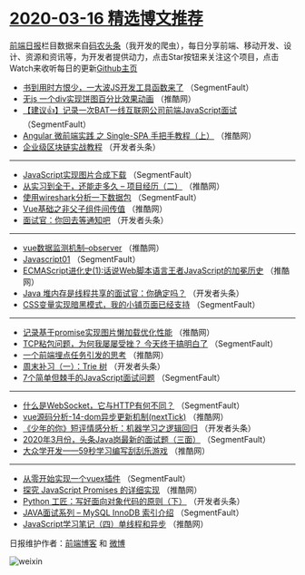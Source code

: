 # [2020-03-16 精选博文推荐](http://hao.caibaojian.com/date/2020/03/16)

[前端日报](http://caibaojian.com/c/news)栏目数据来自[码农头条](http://hao.caibaojian.com/)（我开发的爬虫），每日分享前端、移动开发、设计、资源和资讯等，为开发者提供动力，点击Star按钮来关注这个项目，点击Watch来收听每日的更新[Github主页](https://github.com/kujian/frontendDaily)
* [书到用时方恨少，一大波JS开发工具函数来了](http://hao.caibaojian.com/139538.html) （SegmentFault）
* [无js 一个div实现饼图百分比效果动画](http://hao.caibaojian.com/139581.html) （推酷网）
* [【建议👍】记录一次BAT一线互联网公司前端JavaScript面试](http://hao.caibaojian.com/139547.html) （SegmentFault）
* [Angular 微前端实践 之 Single-SPA 手把手教程（上）](http://hao.caibaojian.com/139588.html) （推酷网）
* [企业级区块链实战教程](http://hao.caibaojian.com/139559.html) （开发者头条）

***
* [JavaScript实现图片合成下载](http://hao.caibaojian.com/139537.html) （SegmentFault）
* [从实习到全干，还能走多久 &#8211; 项目经历（二）](http://hao.caibaojian.com/139578.html) （推酷网）
* [使用wireshark分析一下数据包](http://hao.caibaojian.com/139548.html) （SegmentFault）
* [Vue基础之非父子组件间传值](http://hao.caibaojian.com/139589.html) （推酷网）
* [面试官：你回去等通知吧](http://hao.caibaojian.com/139560.html) （开发者头条）

***
* [vue数据监测机制&#8211;observer](http://hao.caibaojian.com/139579.html) （推酷网）
* [Javascript01](http://hao.caibaojian.com/139549.html) （SegmentFault）
* [ECMAScript进化史(1):​话说Web脚本语言王者JavaScript的加冕历史](http://hao.caibaojian.com/139590.html) （推酷网）
* [Java 堆内存是线程共享的面试官：你确定吗？](http://hao.caibaojian.com/139561.html) （开发者头条）
* [CSS变量实现暗黑模式，我的小铺页面已经支持](http://hao.caibaojian.com/139539.html) （SegmentFault）

***
* [记录基于promise实现图片懒加载优化性能](http://hao.caibaojian.com/139580.html) （推酷网）
* [TCP粘包问题，为何我屡屡受挫？ 今天终于搞明白了](http://hao.caibaojian.com/139550.html) （SegmentFault）
* [一个前端埋点任务引发的思考](http://hao.caibaojian.com/139591.html) （推酷网）
* [周末补习（一）：Trie 树](http://hao.caibaojian.com/139562.html) （开发者头条）
* [7个简单但棘手的JavaScript面试问题](http://hao.caibaojian.com/139540.html) （SegmentFault）

***
* [什么是WebSocket，它与HTTP有何不同？](http://hao.caibaojian.com/139551.html) （SegmentFault）
* [vue源码分析-14-dom异步更新机制(nextTick)](http://hao.caibaojian.com/139592.html) （推酷网）
* [《少年的你》短评情感分析：机器学习之逻辑回归](http://hao.caibaojian.com/139563.html) （开发者头条）
* [2020年3月份，头条Java岗最新的面试题（三面）](http://hao.caibaojian.com/139541.html) （SegmentFault）
* [大众学开发——59秒学习编写刮刮乐游戏](http://hao.caibaojian.com/139582.html) （推酷网）

***
* [从零开始实现一个vuex插件](http://hao.caibaojian.com/139552.html) （SegmentFault）
* [探究 JavaScript Promises 的详细实现](http://hao.caibaojian.com/139593.html) （推酷网）
* [Python 工匠：写好面向对象代码的原则（下）](http://hao.caibaojian.com/139564.html) （开发者头条）
* [JAVA面试系列 &#8211; MySQL InnoDB 索引介绍](http://hao.caibaojian.com/139542.html) （SegmentFault）
* [JavaScript学习笔记（四）单线程和异步](http://hao.caibaojian.com/139583.html) （推酷网）

日报维护作者：[前端博客](http://caibaojian.com/) 和 [微博](http://caibaojian.com/go/weibo)

![weixin](https://user-images.githubusercontent.com/3055447/38468989-651132ac-3b80-11e8-8e6b-15122322a9d7.png)